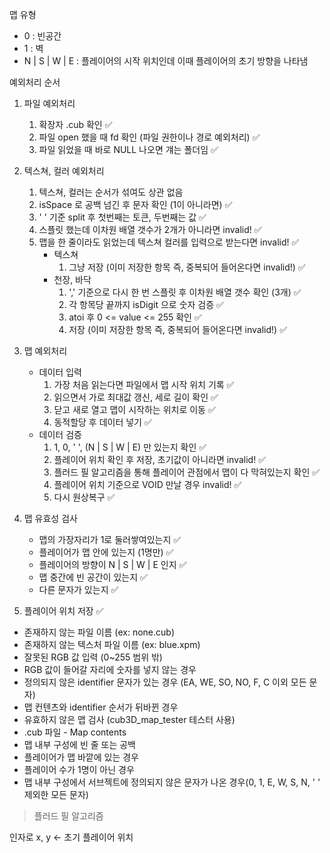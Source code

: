 맵 유형

- 0 : 빈공간
- 1 : 벽
- N | S | W | E : 플레이어의 시작 위치인데 이때 플레이어의 초기 방향을 나타냄

예외처리 순서

1. 파일 예외처리

   1. 확장자 .cub 확인 ✅
   2. 파일 open 했을 때 fd 확인 (파일 권한이나 경로 예외처리) ✅
   3. 파일 읽었을 때 바로 NULL 나오면 걔는 폴더임 ✅
      <br/>

2. 텍스쳐, 컬러 예외처리

   1. 텍스쳐, 컬러는 순서가 섞여도 상관 없음
   2. isSpace 로 공백 넘긴 후 문자 확인 (1이 아니라면) ✅
   3. ' ' 기준 split 후 첫번째는 토큰, 두번째는 값 ✅
   4. 스플릿 했는데 이차원 배열 갯수가 2개가 아니라면 invalid! ✅
   5. 맵을 한 줄이라도 읽었는데 텍스쳐 컬러를 입력으로 받는다면 invalid! ✅
      - 텍스쳐
        1. 그냥 저장 (이미 저장한 항목 즉, 중복되어 들어온다면 invalid!) ✅
      - 천장, 바닥
        1. ',' 기준으로 다시 한 번 스플릿 후 이차원 배열 갯수 확인 (3개) ✅
        2. 각 항목당 끝까지 isDigit 으로 숫자 검증 ✅
        3. atoi 후 0 <= value <= 255 확인 ✅
        4. 저장 (이미 저장한 항목 즉, 중복되어 들어온다면 invalid!) ✅

3. 맵 예외처리

   - 데이터 입력
     1. 가장 처음 읽는다면 파일에서 맵 시작 위치 기록 ✅
     2. 읽으면서 가로 최대값 갱신, 세로 길이 확인 ✅
     3. 닫고 새로 열고 맵이 시작하는 위치로 이동 ✅
     4. 동적할당 후 데이터 넣기 ✅
   - 데이터 검증
     1. 1, 0, ' ', (N | S | W | E) 만 있는지 확인 ✅
     2. 플레이어 위치 확인 후 저장, 초기값이 아니라면 invalid! ✅
     3. 플러드 필 알고리즘을 통해 플레이어 관점에서 맵이 다 막혀있는지 확인 ✅
     4. 플레이어 위치 기준으로 VOID 만날 경우 invalid! ✅
     5. 다시 원상복구 ✅

4. 맵 유효성 검사
   - 맵의 가장자리가 1로 둘러쌓여있는지 ✅
   - 플레이어가 맵 안에 있는지 (1명만) ✅
   - 플레이어의 방향이 N | S | W | E 인지 ✅
   - 맵 중간에 빈 공간이 있는지 ✅
   - 다른 문자가 있는지 ✅
5. 플레이어 위치 저장 ✅

- 존재하지 않는 파일 이름 (ex: none.cub)
- 존재하지 않는 텍스처 파일 이름 (ex: blue.xpm)
- 잘못된 RGB 값 입력 (0~255 범위 밖)
- RGB 값이 들어갈 자리에 숫자를 넣지 않는 경우
- 정의되지 않은 identifier 문자가 있는 경우 (EA, WE, SO, NO, F, C 이외 모든 문자)
- 맵 컨텐츠와 identifier 순서가 뒤바뀐 경우
- 유효하지 않은 맵 검사 (cub3D_map_tester 테스터 사용)
- .cub 파일 - Map contents
- 맵 내부 구성에 빈 줄 또는 공백
- 플레이어가 맵 바깥에 있는 경우
- 플레이어 수가 1명이 아닌 경우
- 맵 내부 구성에서 서브젝트에 정의되지 않은 문자가 나온 경우(0, 1, E, W, S, N, ' ' 제외한 모든 문자)

> 플러드 필 알고리즘

인자로 x, y <- 초기 플레이어 위치
